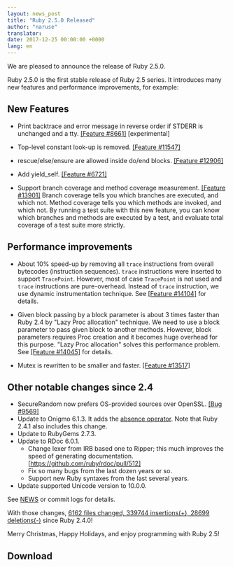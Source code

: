 ```yaml
---
layout: news_post
title: "Ruby 2.5.0 Released"
author: "naruse"
translator:
date: 2017-12-25 00:00:00 +0000
lang: en
---
```


We are pleased to announce the release of Ruby 2.5.0.

Ruby 2.5.0 is the first stable release of Ruby 2.5 series.
It introduces many new features and performance improvements, for example:

## New Features

* Print backtrace and error message in reverse order if STDERR is unchanged and a tty.
  [&#x5B;Feature #8661&#x5D;](https://bugs.ruby-lang.org/issues/8661) [experimental]

* Top-level constant look-up is removed.  [&#x5B;Feature #11547&#x5D;](https://bugs.ruby-lang.org/issues/11547)

* rescue/else/ensure are allowed inside do/end blocks.  [&#x5B;Feature #12906&#x5D;](https://bugs.ruby-lang.org/issues/12906)

* Add yield\_self.  [&#x5B;Feature #6721&#x5D;](https://bugs.ruby-lang.org/issues/6721)

* Support branch coverage and method coverage measurement. [&#x5B;Feature #13901&#x5D;](https://bugs.ruby-lang.org/issues/13901)
  Branch coverage tells you which branches are executed, and which not.
  Method coverage tells you which methods are invoked, and which not.
  By running a test suite with this new feature, you can know which branches
  and methods are executed by a test, and evaluate total coverage of a test
  suite more strictly.

## Performance improvements

* About 10% speed-up by removing all `trace` instructions from overall bytecodes (instruction sequences). `trace` instructions were inserted to support `TracePoint`. However, most of case `TracePoint` is not used and `trace` instructions are pure-overhead. Instead of `trace` instruction, we use dynamic instrumentation technique. See [&#x5B;Feature #14104&#x5D;](https://bugs.ruby-lang.org/issues/14104) for details.

* Given block passing by a block parameter is about 3 times faster than Ruby 2.4 by "Lazy Proc allocation" technique. We need to use a block parameter to pass given block to another methods. However, block parameters requires Proc creation and it becomes huge overhead for this purpose. "Lazy Proc allocation" solves this performance problem. See [&#x5B;Feature #14045&#x5D;](https://bugs.ruby-lang.org/issues/14045) for details.

* Mutex is rewritten to be smaller and faster. [&#x5B;Feature #13517&#x5D;](https://bugs.ruby-lang.org/issues/13517)

## Other notable changes since 2.4

* SecureRandom now prefers OS-provided sources over OpenSSL. [&#x5B;Bug #9569&#x5D;](https://bugs.ruby-lang.org/issues/9569)
* Update to Onigmo 6.1.3.
  It adds the [absence operator](https://github.com/k-takata/Onigmo/issues/87).
  Note that Ruby 2.4.1 also includes this change.
* Update to RubyGems 2.7.3.
* Update to RDoc 6.0.1.
  * Change lexer from IRB based one to Ripper;
    this much improves the speed of generating documentation.
    [https://github.com/ruby/rdoc/pull/512]
  * Fix so many bugs from the last dozen years or so.
  * Support new Ruby syntaxes from the last several years.
* Update supported Unicode version to 10.0.0.

See [NEWS](https://github.com/ruby/ruby/blob/v2_5_0/NEWS)
or commit logs for details.

With those changes,
[6162 files changed, 339744 insertions(+), 28699 deletions(-)](https://github.com/ruby/ruby/compare/v2_4_0...v2_5_0)
since Ruby 2.4.0!

Merry Christmas, Happy Holidays, and enjoy programming with Ruby 2.5!

## Download

